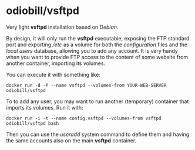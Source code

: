 odiobill/vsftpd
===============

Very light **vsftpd** installation based on *Debian*.

By design, it will only run the **vsftpd** executable, exposing the FTP standard port and exporting */etc* as a volume for both the *configuration* files and the *local users* database, allowing you to add any account. It is very handy when you want to provide FTP access to the content of some website from another container, importing its volumes.

You can execute it with something like:

    docker run -d -P --name vsftpd --volumes-from YOUR-WEB-SERVER odiobill/vsftpd

To to add any user, you may want to run another (temporary) container that imports its volumes. Run it with:

    docker run -i -t --name config.vsftpd --volumes-from vsftpd odiobill/vsftpd bash

Then you can use the *useradd* system command to define them and having the same accounts also on the main **vsftpd** container.

